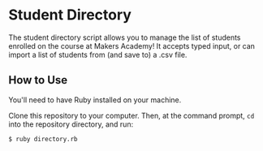 Student Directory
=================

The student directory script allows you to manage the list of students enrolled on the course at Makers Academy! It accepts typed input, or can import a list of students from (and save to) a .csv file.

How to Use
----------

You'll need to have Ruby installed on your machine.

Clone this repository to your computer. Then, at the command prompt, ```cd``` into the repository directory, and run:

```shell
$ ruby directory.rb
```